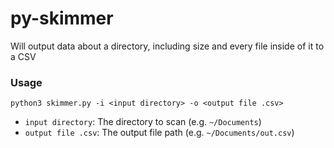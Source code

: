 # py-skimmer
Will output data about a directory, including size and every file inside of it to a CSV

### Usage
```
python3 skimmer.py -i <input directory> -o <output file .csv>
```

* `input directory`: The directory to scan (e.g. `~/Documents`)
* `output file .csv`: The output file path (e.g. `~/Documents/out.csv`)
